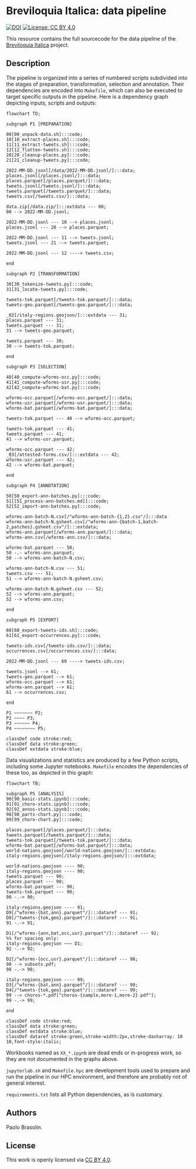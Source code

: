 # Breviloquia Italica: data pipeline

[![DOI](https://zenodo.org/badge/DOI/10.5281/zenodo.8430341.svg)](https://doi.org/10.5281/zenodo.8430341)
[![License: CC BY 4.0](https://img.shields.io/badge/License-CC_BY_4.0-lightgrey.svg)](https://creativecommons.org/licenses/by/4.0/)

This resource contains the full sourcecode for the data pipeline of the [Breviloquia Italica](https://github.com/breviloquia-italica) project.

## Description

The pipeline is organized into a series of numbered scripts subdivided into the stages of preparation, transformation, selection and annotation.
Their dependencies are encoded into `Makefile`, which can also be executed to target specific outputs in the pipeline.
Here is a dependency graph depicting inputs, scripts and outputs:

```mermaid
flowchart TD;

subgraph P1 [PREPARATION]

00[00_unpack-data.sh]:::code;
10[10_extract-places.sh]:::code;
11[11_extract-tweets.sh]:::code;
12[12_flatten-tweets.sh]:::code;
20[20_cleanup-places.py]:::code;
21[21_cleanup-tweets.py]:::code;

2022-MM-DD.jsonl[/data/2022-MM-DD.jsonl/]:::data;
places.jsonl[/places.jsonl/]:::data;
places.parquet[/places.parquet/]:::data;
tweets.jsonl[/tweets.jsonl/]:::data;
tweets.parquet[/tweets.parquet/]:::data;
tweets.csv[/tweets.csv/]:::data;

data.zip[/data.zip/]:::extdata --- 00;
00 --> 2022-MM-DD.jsonl;

2022-MM-DD.jsonl --- 10 --> places.jsonl;
places.jsonl --- 20 --> places.parquet;

2022-MM-DD.jsonl --- 11 --> tweets.jsonl;
tweets.jsonl --- 21 --> tweets.parquet;

2022-MM-DD.jsonl --- 12 ----> tweets.csv;

end

subgraph P2 [TRANSFORMATION]

30[30_tokenize-tweets.py]:::code;
31[31_locate-tweets.py]:::code;

tweets-tok.parquet[/tweets-tok.parquet/]:::data;
tweets-geo.parquet[/tweets-geo.parquet/]:::data;

_02[/italy-regions.geojson/]:::extdata --- 31;
places.parquet --- 31;
tweets.parquet --- 31;
31 --> tweets-geo.parquet;

tweets.parquet --- 30;
30 --> tweets-tok.parquet;

end

subgraph P3 [SELECTION]

40[40_compute-wforms-occ.py]:::code;
41[41_compute-wforms-usr.py]:::code;
42[42_compute-wforms-bat.py]:::code;

wforms-occ.parquet[/wforms-occ.parquet/]:::data;
wforms-usr.parquet[/wforms-usr.parquet/]:::data;
wforms-bat.parquet[/wforms-bat.parquet/]:::data;

tweets-tok.parquet --- 40 --> wforms-occ.parquet;

tweets-tok.parquet --- 41;
tweets.parquet --- 41;
41 --> wforms-usr.parquet;

wforms-occ.parquet --- 42;
_03[/attested-forms.csv/]:::extdata --- 42;
wforms-usr.parquet --- 42;
42 --> wforms-bat.parquet;

end

subgraph P4 [ANNOTATION]

50[50_export-ann-batches.py]:::code;
51[[51_process-ann-batches.md]]:::code;
52[52_import-ann-batches.py]:::code;

wforms-ann-batch-N.csv[/"wforms-ann-batch-{1,2}.csv"/]:::data
wforms-ann-batch-N.gsheet.csv[/"wforms-ann-{batch-1,batch-2,patches}.gsheet.csv"/]:::extdata;
wforms-ann.parquet[/wforms-ann.parquet/]:::data;
wforms-ann.csv[/wforms-ann.csv/]:::data;

wforms-bat.parquet --- 50;
50 -.- wforms-ann.parquet;
50 --> wforms-ann-batch-N.csv;

wforms-ann-batch-N.csv --- 51;
tweets.csv --- 51;
51 --> wforms-ann-batch-N.gsheet.csv;

wforms-ann-batch-N.gsheet.csv --- 52;
52 --> wforms-ann.parquet;
52 --> wforms-ann.csv;

end

subgraph P5 [EXPORT]

60[60_export-tweets-ids.sh]:::code;
61[61_export-occurrences.py]:::code;

tweets-ids.csv[/tweets-ids.csv/]:::data;
occurrences.csv[/occurrences.csv/]:::data;

2022-MM-DD.jsonl --- 60 ----> tweets-ids.csv;

tweets.jsonl --> 61;
tweets-geo.parquet --> 61;
wforms-occ.parquet --> 61;
wforms-ann.parquet --> 61;
61 --> occurrences.csv;

end

P1 ~~~~~~~ P2;
P2 ~~~~ P3;
P3 ~~~~~~ P4;
P4 ~~~~~~~~ P5;

classDef code stroke:red;
classDef data stroke:green;
classDef extdata stroke:blue;
```

Data visualizations and statistics are produced by a few Python scripts, including some Jupyter notebooks.
`Makefile` encodes the dependencies of these too, as depicted in this graph:

```mermaid
flowchart TB;

subgraph P5 [ANALYSIS]
90[90_basic-stats.ipynb]:::code;
91[91_choro-stats.ipynb]:::code;
92[92_annos-stats.ipynb]:::code;
98[98_parts-chart.py]:::code;
99[99_choro-chart.py]:::code;

places.parquet[/places.parquet/]:::data;
tweets.parquet[/tweets.parquet/]:::data;
tweets-tok.parquet[/tweets-tok.parquet/]:::data;
wforms-bat.parquet[/wforms-bat.parquet/]:::data;
world-nations.geojson[/world-nations.geojson/]:::extdata;
italy-regions.geojson[/italy-regions.geojson/]:::extdata;

world-nations.geojson ---- 90;
italy-regions.geojson ---- 90;
tweets.parquet --- 90;
places.parquet --- 90;
wforms-bat.parquet --- 90;
tweets-tok.parquet --- 90;
90 -.-> 90;

italy-regions.geojson ---- 91;
D9[/"wforms-{bat,ann}.parquet"/]:::dataref --- 91;
D8[/"tweets-{tok,geo}.parquet"/]:::dataref --- 91;
91 -.-> 91;

D1[/"wforms-{ann,bat,occ,usr}.parquet"/]:::dataref --- 92;
%% for spacing only:
italy-regions.geojson ~~~ D1;
92 -.-> 92;

D2[/"wforms-{occ,usr}.parquet"/]:::dataref --- 98;
98 --> subsets.pdf;
98 -.-> 98;

italy-regions.geojson ---- 99;
D3[/"wforms-{bat,ann}.parquet"/]:::dataref --- 99;
D4[/"tweets-{tok,geo}.parquet"/]:::dataref --- 99;
99 --> choros-*.pdf["choros-{sample,more-1,more-2}.pdf"];
99 -.-> 99;

end

classDef code stroke:red;
classDef data stroke:green;
classDef extdata stroke:blue;
classDef dataref stroke:green,stroke-width:2px,stroke-dasharray: 10 10,font-style:italic;
```

Workbooks named as `XX_*.ipynb` are dead ends or in-progress work, so they are not documented in the graphs above.

`jupyterlab.sh` and `Makefile.hpc` are development tools used to prepare and run the pipeline in our HPC environment, and therefore are probably not of general interest.

`requirements.txt` lists all Python dependencies, as is customary.

## Authors

Paolo Brasolin.

## License

This work is openly licensed via [CC BY 4.0](https://creativecommons.org/licenses/by/4.0/).
